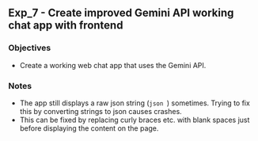 ## Exp_7 - Create improved Gemini API working chat app with frontend

### Objectives
- Create a working web chat app that uses the Gemini API.

### Notes
- The app still displays a raw json string (```json ```) sometimes. Trying to fix this by converting strings to json causes crashes.
- This can be fixed by replacing curly braces etc. with blank spaces just before displaying the content on the page.
